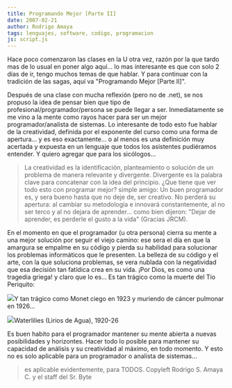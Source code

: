 ```yaml
---
title: Programando Mejor [Parte II]
date: 2007-02-21
author: Rodrigo Amaya
tags: lenguajes, software, codigo, programacion
js: script.js
---
```


Hace poco comenzaron
      las clases en la U otra vez, razón por la que tardo mas de lo usual en poner algo aquí... lo
      mas interesante es que con solo 2 días de ir, tengo muchos temas de que hablar. Y para
      continuar con la tradición de las sagas, aquí va "Programando Mejor [Parte II]".

Después de una clase con mucha reflexión (pero no de .net), se nos propuso la idea
      de pensar bien que tipo de profesional/programador/persona se puede llegar a ser.
      Inmediatamente se me vino a la mente como rayos hacer para ser un mejor programador/analista
      de sistemas.
Lo interesante de todo esto fue hablar de la creatividad, definida por
      el exponente del curso como una forma de apertura... y es eso exactamente... o al menos es una
      definición muy acertada y expuesta en un lenguaje que todos los asistentes pudiéramos
      entender.
Y quiero agregar que para los sicólogos...

> La creatividad es la
> identificación, planteamiento o solución de un problema de manera relevante y
> divergente.
Divergente es la palabra clave para
      concatenar con la idea del principio.
¿Que tiene que ver todo esto con programar
      mejor? simple amigo:
Un buen programador es, y sera bueno hasta que no deje de, ser
      creativo.
No perderá su apertura: al cambiar su metodología e innovará
      constantemente, al no ser terco y al no dejara de aprender... como bien dijeron: "Dejar de
      aprender, es perderle el gusto a la vida" (Gracias JRCM).

En el
      momento en que el programador (u otra persona) cierra su mente a una mejor solución por seguir
      el viejo camino: ese sera el día en que la amargura se empalme en su código y pierda su
      habilidad para solucionar los problemas informáticos que le presenten. La belleza de su código
      y el arte, con la que soluciona problemas, se vera nublada con la negatividad que esa decisión
      tan fatídica crea en su vida.
¡Por Dios, es como una tragedia griega! y claro que
      lo es...
Es tan trágico como la muerte del Tío Periquito:

[![](http://bp2.blogger.com/_ayvorITawE4/Rd-cLaSA-HI/AAAAAAAAAJA/amy7CMINjC8/s400/TIO.JPG)](http://bp2.blogger.com/_ayvorITawE4/Rd-cLaSA-HI/AAAAAAAAAJA/amy7CMINjC8/s1600-h/TIO.JPG)Y tan trágico como
      Monet ciego en 1923
      y muriendo de cáncer pulmonar en 1926...

[![](http://bp3.blogger.com/_ayvorITawE4/Rd2TKKSA-FI/AAAAAAAAAIo/hyS-MsL0jhc/s400/800px-Claude_Monet_038.jpg)](http://bp3.blogger.com/_ayvorITawE4/Rd2TKKSA-FI/AAAAAAAAAIo/hyS-MsL0jhc/s1600-h/800px-Claude_Monet_038.jpg)Waterlilies (Lirios de
      Agua),
      1920-26

Es buen habito para el programador
      mantener su mente abierta a nuevas posibilidades y horizontes. Hacer todo lo posible para
      mantener su capacidad de análisis y su creatividad al máximo, en todo momento.
Y
      esto no es solo aplicable para un programador o analista de sistemas...
> es aplicable evidentemente,
> para TODOS.
Copyleft
      Rodrigo S. Amaya C. y el staff del Sr. Byte